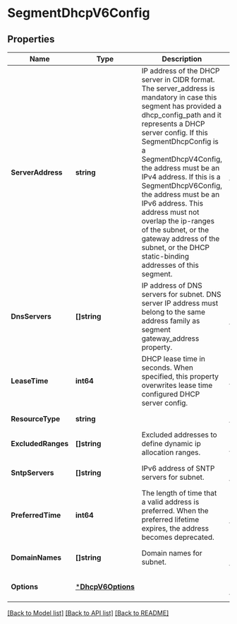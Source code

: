 # SegmentDhcpV6Config

## Properties
Name | Type | Description | Notes
------------ | ------------- | ------------- | -------------
**ServerAddress** | **string** | IP address of the DHCP server in CIDR format. The server_address is mandatory in case this segment has provided a dhcp_config_path and it represents a DHCP server config. If this SegmentDhcpConfig is a SegmentDhcpV4Config, the address must be an IPv4 address. If this is a SegmentDhcpV6Config, the address must be an IPv6 address. This address must not overlap the ip-ranges of the subnet, or the gateway address of the subnet, or the DHCP static-binding addresses of this segment.  | [optional] [default to null]
**DnsServers** | **[]string** | IP address of DNS servers for subnet. DNS server IP address must belong to the same address family as segment gateway_address property.  | [optional] [default to null]
**LeaseTime** | **int64** | DHCP lease time in seconds. When specified, this property overwrites lease time configured DHCP server config.  | [optional] [default to 86400]
**ResourceType** | **string** |  | [default to null]
**ExcludedRanges** | **[]string** | Excluded addresses to define dynamic ip allocation ranges. | [optional] [default to null]
**SntpServers** | **[]string** | IPv6 address of SNTP servers for subnet.  | [optional] [default to null]
**PreferredTime** | **int64** | The length of time that a valid address is preferred. When the preferred lifetime expires, the address becomes deprecated.  | [optional] [default to null]
**DomainNames** | **[]string** | Domain names for subnet.  | [optional] [default to null]
**Options** | [***DhcpV6Options**](DhcpV6Options.md) |  | [optional] [default to null]

[[Back to Model list]](../README.md#documentation-for-models) [[Back to API list]](../README.md#documentation-for-api-endpoints) [[Back to README]](../README.md)

